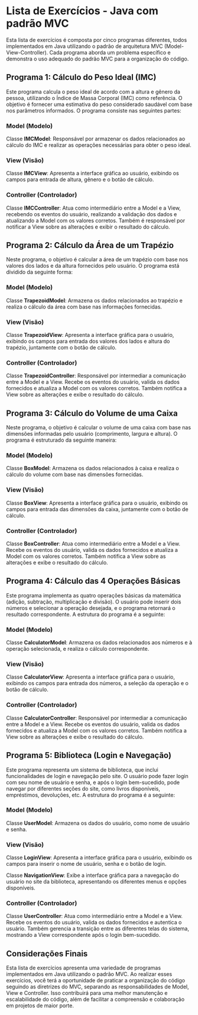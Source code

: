 ﻿# **Lista de Exercícios - Java com padrão MVC**
Esta lista de exercícios é composta por cinco programas diferentes, todos implementados em Java utilizando o padrão de arquitetura MVC (Model-View-Controller). Cada programa aborda um problema específico e demonstra o uso adequado do padrão MVC para a organização do código.
## **Programa 1: Cálculo do Peso Ideal (IMC)**
Este programa calcula o peso ideal de acordo com a altura e gênero da pessoa, utilizando o Índice de Massa Corporal (IMC) como referência. O objetivo é fornecer uma estimativa do peso considerado saudável com base nos parâmetros informados. O programa consiste nas seguintes partes:
### **Model (Modelo)**
Classe **IMCModel**: Responsável por armazenar os dados relacionados ao cálculo do IMC e realizar as operações necessárias para obter o peso ideal.
### **View (Visão)**
Classe **IMCView**: Apresenta a interface gráfica ao usuário, exibindo os campos para entrada de altura, gênero e o botão de cálculo.
### **Controller (Controlador)**
Classe **IMCController**: Atua como intermediário entre a Model e a View, recebendo os eventos do usuário, realizando a validação dos dados e atualizando a Model com os valores corretos. Também é responsável por notificar a View sobre as alterações e exibir o resultado do cálculo.
## **Programa 2: Cálculo da Área de um Trapézio**
Neste programa, o objetivo é calcular a área de um trapézio com base nos valores dos lados e da altura fornecidos pelo usuário. O programa está dividido da seguinte forma:
### **Model (Modelo)**
Classe **TrapezoidModel**: Armazena os dados relacionados ao trapézio e realiza o cálculo da área com base nas informações fornecidas.
### **View (Visão)**
Classe **TrapezoidView**: Apresenta a interface gráfica para o usuário, exibindo os campos para entrada dos valores dos lados e altura do trapézio, juntamente com o botão de cálculo.
### **Controller (Controlador)**
Classe **TrapezoidController**: Responsável por intermediar a comunicação entre a Model e a View. Recebe os eventos do usuário, valida os dados fornecidos e atualiza a Model com os valores corretos. Também notifica a View sobre as alterações e exibe o resultado do cálculo.
## **Programa 3: Cálculo do Volume de uma Caixa**
Neste programa, o objetivo é calcular o volume de uma caixa com base nas dimensões informadas pelo usuário (comprimento, largura e altura). O programa é estruturado da seguinte maneira:
### **Model (Modelo)**
Classe **BoxModel**: Armazena os dados relacionados à caixa e realiza o cálculo do volume com base nas dimensões fornecidas.
### **View (Visão)**
Classe **BoxView**: Apresenta a interface gráfica para o usuário, exibindo os campos para entrada das dimensões da caixa, juntamente com o botão de cálculo.
### **Controller (Controlador)**
Classe **BoxController**: Atua como intermediário entre a Model e a View. Recebe os eventos do usuário, valida os dados fornecidos e atualiza a Model com os valores corretos. Também notifica a View sobre as alterações e exibe o resultado do cálculo.
## **Programa 4: Cálculo das 4 Operações Básicas**
Este programa implementa as quatro operações básicas da matemática (adição, subtração, multiplicação e divisão). O usuário pode inserir dois números e selecionar a operação desejada, e o programa retornará o resultado correspondente. A estrutura do programa é a seguinte:
### **Model (Modelo)**
Classe **CalculatorModel**: Armazena os dados relacionados aos números e à operação selecionada, e realiza o cálculo correspondente.
### **View (Visão)**
Classe **CalculatorView**: Apresenta a interface gráfica para o usuário, exibindo os campos para entrada dos números, a seleção da operação e o botão de cálculo.
### **Controller (Controlador)**
Classe **CalculatorController**: Responsável por intermediar a comunicação entre a Model e a View. Recebe os eventos do usuário, valida os dados fornecidos e atualiza a Model com os valores corretos. Também notifica a View sobre as alterações e exibe o resultado do cálculo.
## **Programa 5: Biblioteca (Login e Navegação)**
Este programa representa um sistema de biblioteca, que inclui funcionalidades de login e navegação pelo site. O usuário pode fazer login com seu nome de usuário e senha, e após o login bem-sucedido, pode navegar por diferentes seções do site, como livros disponíveis, empréstimos, devoluções, etc. A estrutura do programa é a seguinte:
### **Model (Modelo)**
Classe **UserModel**: Armazena os dados do usuário, como nome de usuário e senha.
### **View (Visão)**
Classe **LoginView**: Apresenta a interface gráfica para o usuário, exibindo os campos para inserir o nome de usuário, senha e o botão de login.

Classe **NavigationView**: Exibe a interface gráfica para a navegação do usuário no site da biblioteca, apresentando os diferentes menus e opções disponíveis.
### **Controller (Controlador)**
Classe **UserController**: Atua como intermediário entre a Model e a View. Recebe os eventos do usuário, valida os dados fornecidos e autentica o usuário. Também gerencia a transição entre as diferentes telas do sistema, mostrando a View correspondente após o login bem-sucedido.
## **Considerações Finais**
Esta lista de exercícios apresenta uma variedade de programas implementados em Java utilizando o padrão MVC. Ao realizar esses exercícios, você terá a oportunidade de praticar a organização do código seguindo as diretrizes do MVC, separando as responsabilidades de Model, View e Controller. Isso contribuirá para uma melhor manutenção e escalabilidade do código, além de facilitar a compreensão e colaboração em projetos de maior porte.
